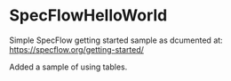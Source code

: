 # SpecFlowHelloWorld
Simple SpecFlow getting started sample as dcumented at: https://specflow.org/getting-started/

Added a sample of using tables.
